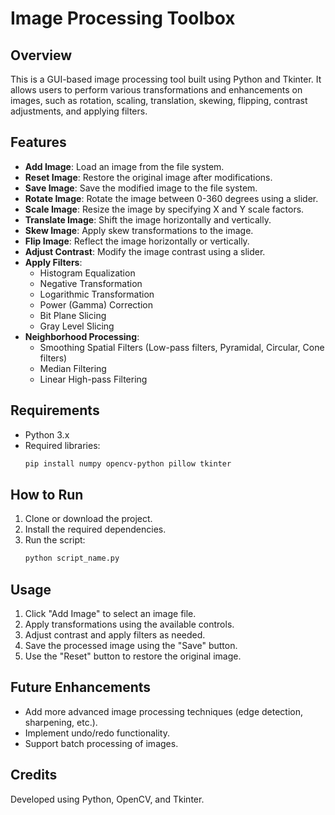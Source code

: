 # Image Processing Toolbox

## Overview
This is a GUI-based image processing tool built using Python and Tkinter. It allows users to perform various transformations and enhancements on images, such as rotation, scaling, translation, skewing, flipping, contrast adjustments, and applying filters.

## Features
- **Add Image**: Load an image from the file system.
- **Reset Image**: Restore the original image after modifications.
- **Save Image**: Save the modified image to the file system.
- **Rotate Image**: Rotate the image between 0-360 degrees using a slider.
- **Scale Image**: Resize the image by specifying X and Y scale factors.
- **Translate Image**: Shift the image horizontally and vertically.
- **Skew Image**: Apply skew transformations to the image.
- **Flip Image**: Reflect the image horizontally or vertically.
- **Adjust Contrast**: Modify the image contrast using a slider.
- **Apply Filters**:
  - Histogram Equalization
  - Negative Transformation
  - Logarithmic Transformation
  - Power (Gamma) Correction
  - Bit Plane Slicing
  - Gray Level Slicing
- **Neighborhood Processing**:
  - Smoothing Spatial Filters (Low-pass filters, Pyramidal, Circular, Cone filters)
  - Median Filtering
  - Linear High-pass Filtering

## Requirements
- Python 3.x
- Required libraries:
  ```sh
  pip install numpy opencv-python pillow tkinter
  ```

## How to Run
1. Clone or download the project.
2. Install the required dependencies.
3. Run the script:
   ```sh
   python script_name.py
   ```

## Usage
1. Click "Add Image" to select an image file.
2. Apply transformations using the available controls.
3. Adjust contrast and apply filters as needed.
4. Save the processed image using the "Save" button.
5. Use the "Reset" button to restore the original image.

## Future Enhancements
- Add more advanced image processing techniques (edge detection, sharpening, etc.).
- Implement undo/redo functionality.
- Support batch processing of images.

## Credits
Developed using Python, OpenCV, and Tkinter.


